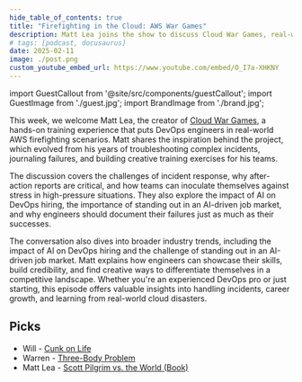 ```yaml
---
hide_table_of_contents: true
title: "Firefighting in the Cloud: AWS War Games"
description: Matt Lea joins the show to discuss Cloud War Games, real-world AWS incident training, and how DevOps engineers can improve their resilience under pressure.
# tags: [podcast, docusaurus]
date: 2025-02-11
image: ./post.png
custom_youtube_embed_url: https://www.youtube.com/embed/O_I7a-XHKNY
---
```


import GuestCallout from '@site/src/components/guestCallout';
import GuestImage from './guest.jpg';
import BrandImage from './brand.jpg';

<GuestCallout name="Matt Lea" link="https://www.linkedin.com/in/schematical/" image={GuestImage} brandImg={BrandImage} />

This week, we welcome Matt Lea, the creator of [Cloud War Games](https://cloudwargames.com), a hands-on training experience that puts DevOps engineers in real-world AWS firefighting scenarios. Matt shares the inspiration behind the project, which evolved from his years of troubleshooting complex incidents, journaling failures, and building creative training exercises for his teams.

<!-- truncate --->

The discussion covers the challenges of incident response, why after-action reports are critical, and how teams can inoculate themselves against stress in high-pressure situations. They also explore the impact of AI on DevOps hiring, the importance of standing out in an AI-driven job market, and why engineers should document their failures just as much as their successes.

The conversation also dives into broader industry trends, including the impact of AI on DevOps hiring and the challenge of standing out in an AI-driven job market. Matt explains how engineers can showcase their skills, build credibility, and find creative ways to differentiate themselves in a competitive landscape. Whether you're an experienced DevOps pro or just starting, this episode offers valuable insights into handling incidents, career growth, and learning from real-world cloud disasters.


## Picks

* Will - [Cunk on Life](https://www.imdb.com/title/tt34874258/)
* Warren - [Three-Body Problem](https://www.imdb.com/title/tt13016388/)
* Matt Lea - [Scott Pilgrim vs. the World (Book)](https://amzn.to/4mJ0Iir)